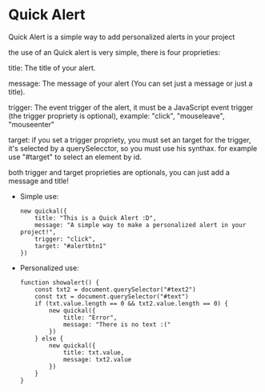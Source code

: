 # Quick Alert
Quick Alert is a simple way to add personalized alerts in your project

the use of an Quick alert is very simple, there is four proprieties:

title: The title of your alert. 

message: The message of your alert (You can set just a message or just a title).

trigger: The event trigger of the alert, it must be a JavaScript event trigger (the trigger propriety is optional),
        example: "click", "mouseleave", "mouseenter"

target: if you set a trigger propriety, you must set an target for the trigger, it's selected by a querySelecctor, so you must use his
        synthax. for example use "#target" to select an element by id.

both trigger and target proprieties are optionals, you can just add a message and title!

  - Simple use:
        
        new quickal({
            title: "This is a Quick Alert :D",
            message: "A simple way to make a personalized alert in your project!",
            trigger: "click",
            target: "#alertbtn1"
        })

  - Personalized use:
   
        function showalert() {
            const txt2 = document.querySelector("#text2")
            const txt = document.querySelector("#text")
            if (txt.value.length == 0 && txt2.value.length == 0) {
                new quickal({
                    title: "Error",
                    message: "There is no text :("
                })
            } else {
                new quickal({
                    title: txt.value,
                    message: txt2.value
                })
            }
        }
